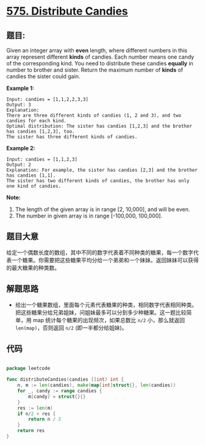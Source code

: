 # [575. Distribute Candies](https://leetcode.com/problems/distribute-candies/)


## 题目:

Given an integer array with **even** length, where different numbers in this array represent different **kinds** of candies. Each number means one candy of the corresponding kind. You need to distribute these candies **equally** in number to brother and sister. Return the maximum number of **kinds** of candies the sister could gain.

**Example 1:**

    Input: candies = [1,1,2,2,3,3]
    Output: 3
    Explanation:
    There are three different kinds of candies (1, 2 and 3), and two candies for each kind.
    Optimal distribution: The sister has candies [1,2,3] and the brother has candies [1,2,3], too. 
    The sister has three different kinds of candies.

**Example 2:**

    Input: candies = [1,1,2,3]
    Output: 2
    Explanation: For example, the sister has candies [2,3] and the brother has candies [1,1]. 
    The sister has two different kinds of candies, the brother has only one kind of candies.

**Note:**

1. The length of the given array is in range [2, 10,000], and will be even.
2. The number in given array is in range [-100,000, 100,000].


## 题目大意

给定一个偶数长度的数组，其中不同的数字代表着不同种类的糖果，每一个数字代表一个糖果。你需要把这些糖果平均分给一个弟弟和一个妹妹。返回妹妹可以获得的最大糖果的种类数。


## 解题思路


- 给出一个糖果数组，里面每个元素代表糖果的种类，相同数字代表相同种类。把这些糖果分给兄弟姐妹，问姐妹最多可以分到多少种糖果。这一题比较简单，用 map 统计每个糖果的出现频次，如果总数比 `n/2` 小，那么就返回 `len(map)`，否则返回 `n/2` (即一半都分给姐妹)。


## 代码

```go

package leetcode

func distributeCandies(candies []int) int {
	n, m := len(candies), make(map[int]struct{}, len(candies))
	for _, candy := range candies {
		m[candy] = struct{}{}
	}
	res := len(m)
	if n/2 < res {
		return n / 2
	}
	return res
}

```